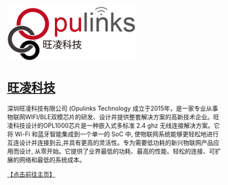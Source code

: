 [![avatar](https://github.com/Opulinks-Tech/OpulinksTech-WIKI/blob/master/opulinks_logo.png)](https://github.com/Opulinks-Tech/OpulinksTech-WIKI/wiki)  


# [旺凌科技](https://github.com/Opulinks-Tech/OpulinksTech-WIKI/wiki)

深圳旺凌科技有限公司 (Opulinks Technology 成立于2015年，是一家专业从事物联网WIFI/BLE双模芯片的研发、设计并提供整套解决方案的高新技术企业。旺凌科技设计的OPL1000芯片是一种嵌入式多标准 2.4 ghz 无线连接解决方案。它将 Wi-Fi 和蓝牙智能集成到一个单一的 SoC 中, 使物联网系统能够更轻松地进行互连设计并连接到云,并具有更高的灵活性。专为需要低功耗的新兴物联网产品应用而设计, 从零开始。它提供了业界最低的功耗、最高的性能、轻松的连接、可扩展的网络和最低的系统成本。

[【点击前往主页】](https://github.com/Opulinks-Tech/OpulinksTech-WIKI/wiki)
